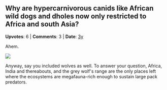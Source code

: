 ## Why are hypercarnivorous canids like African wild dogs and dholes now only restricted to Africa and south Asia?
    
**Upvotes**: 6 | **Comments**: 3 | **Date**: [3y](https://www.quora.com/Why-are-hypercarnivorous-canids-like-African-wild-dogs-and-dholes-now-only-restricted-to-Africa-and-south-Asia/answer/Gary-Meaney)

Ahem.

![](https://qph.fs.quoracdn.net/main-qimg-d937ca1cc7b9d582b1eeb747c2beebb4-lq)

Anyway, say you included wolves as well. To answer your question, Africa, India and thereabouts, and the grey wolf's range are the only places left where the ecosystems are megafauna-rich enough to sustain large pack predators.

